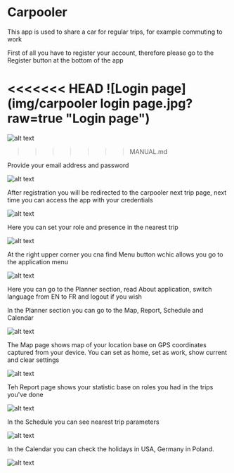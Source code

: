 # Carpooler

This app is used to share a car for regular trips, for example commuting to work

First of all you have to register your account, therefore please go to the Register button at the bottom of the app

<<<<<<< HEAD
![Login page](img/carpooler login page.jpg?raw=true "Login page")
=======
![alt text](docs/img/carpooler_login_page.png 'Login page')
>>>>>>> MANUAL.md

Provide your email address and password

![alt text](docs/img/carpooler_register_page.png 'Register page')

After registration you will be redirected to the carpooler next trip page, next time you can access the app with your credentials

![alt text](docs/img/carpooler_next_trip.png 'carpooler next trip')

Here you can set your role and presence in the nearest trip

![alt text](docs/img/carpooler_role_selection.png 'carpooler role selection')

At the right upper corner you cna find Menu button wchic allows you go to the application menu

![alt text](docs/img/carpooler_menu.png 'carpooler menu')

Here you can go to the Planner section, read About application, switch language from EN to FR and logout if you wish

In the Planner section you can go to the Map, Report, Schedule and Calendar

![alt text](docs/img/carpooler_planner_page.png 'carpooler planner page')

The Map page shows map of your location base on GPS coordinates captured from your device. You can set as home, set as work, show current and clear settings

![alt text](docs/img/carpooler_map_page.png 'carpooler map page')

Teh Report page shows your statistic base on roles you had in the trips you've done

![alt text](docs/img/carpooler_report_page.png 'carpooler report page')

In the Schedule you can see nearest trip parameters

![alt text](docs/img/carpooler_schedule_page.png 'carpooler schedule page')

In the Calendar you can check the holidays in USA, Germany in Poland.

![alt text](docs/img/carpooler_calendar_page.png 'carpooler calendar page')
